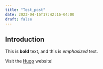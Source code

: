 ```yaml
---
title: "Test_post"
date: 2023-04-16T17:42:16-04:00
draft: false
---
```


## Introduction

This is **bold** text, and this is *emphasized* text.

Visit the [Hugo](https://gohugo.io) website!
